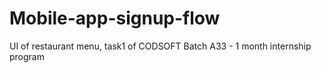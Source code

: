 # Mobile-app-signup-flow
UI of restaurant menu, task1 of CODSOFT Batch A33 - 1 month internship program
